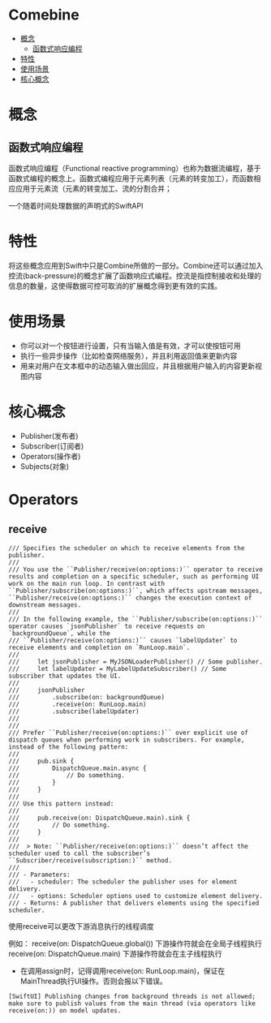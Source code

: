 # Comebine

- [概念](#概念)
  - [函数式响应编程](#函数式响应编程)
- [特性](#特性)
- [使用场景](#使用场景)
- [核心概念](#核心概念)

# 概念
## 函数式响应编程
函数式响应编程（Functional reactive programming）也称为数据流编程，基于函数式编程的概念上。函数式编程应用于元素列表（元素的转变加工），而函数相应应用于元素流（元素的转变加工、流的分割合并；

一个随着时间处理数据的声明式的SwiftAPI

# 特性

将这些概念应用到Swift中只是Combine所做的一部分。Combine还可以通过加入控流(back-pressure)的概念扩展了函数响应式编程。控流是指控制接收和处理的信息的数量，这使得数据可控可取消的扩展概念得到更有效的实践。

# 使用场景
  - 你可以对一个按钮进行设置，只有当输入值是有效，才可以使按钮可用
  - 执行一些异步操作（比如检查网络服务），并且利用返回值来更新内容
  - 用来对用户在文本框中的动态输入做出回应，并且根据用户输入的内容更新视图内容

# 核心概念
  - Publisher(发布者)
  - Subscriber(订阅者)
  - Operators(操作者)
  - Subjects(对象)

# Operators

## receive
```
/// Specifies the scheduler on which to receive elements from the publisher.
///
/// You use the ``Publisher/receive(on:options:)`` operator to receive results and completion on a specific scheduler, such as performing UI work on the main run loop. In contrast with ``Publisher/subscribe(on:options:)``, which affects upstream messages, ``Publisher/receive(on:options:)`` changes the execution context of downstream messages.
///
/// In the following example, the ``Publisher/subscribe(on:options:)`` operator causes `jsonPublisher` to receive requests on `backgroundQueue`, while the
/// ``Publisher/receive(on:options:)`` causes `labelUpdater` to receive elements and completion on `RunLoop.main`.
///
///     let jsonPublisher = MyJSONLoaderPublisher() // Some publisher.
///     let labelUpdater = MyLabelUpdateSubscriber() // Some subscriber that updates the UI.
///
///     jsonPublisher
///         .subscribe(on: backgroundQueue)
///         .receive(on: RunLoop.main)
///         .subscribe(labelUpdater)
///
///
/// Prefer ``Publisher/receive(on:options:)`` over explicit use of dispatch queues when performing work in subscribers. For example, instead of the following pattern:
///
///     pub.sink {
///         DispatchQueue.main.async {
///             // Do something.
///         }
///     }
///
/// Use this pattern instead:
///
///     pub.receive(on: DispatchQueue.main).sink {
///         // Do something.
///     }
///
///  > Note: ``Publisher/receive(on:options:)`` doesn’t affect the scheduler used to call the subscriber’s ``Subscriber/receive(subscription:)`` method.
///
/// - Parameters:
///   - scheduler: The scheduler the publisher uses for element delivery.
///   - options: Scheduler options used to customize element delivery.
/// - Returns: A publisher that delivers elements using the specified scheduler.
```

使用receive可以更改下游消息执行的线程调度

例如：
receive(on: DispatchQueue.global())
下游操作符就会在全局子线程执行
receive(on: DispatchQueue.main)
下游操作符就会在主子线程执行

* 在调用assign时，记得调用receive(on: RunLoop.main)，保证在MainThread执行UI操作。否则会报以下错误。
```
[SwiftUI] Publishing changes from background threads is not allowed; make sure to publish values from the main thread (via operators like receive(on:)) on model updates.
```

